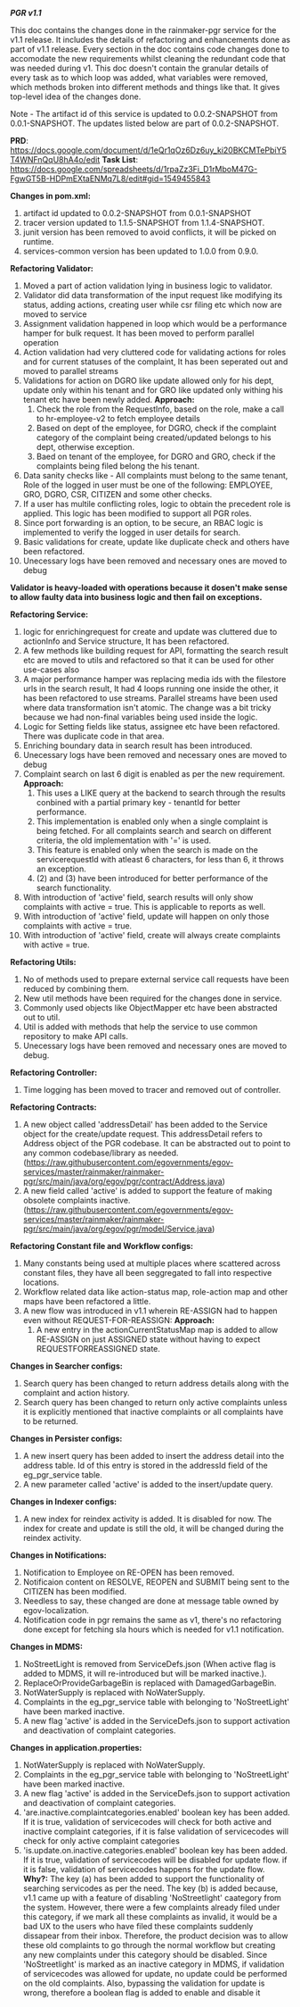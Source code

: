 ***PGR v1.1***

This doc contains the changes done in the rainmaker-pgr service for the v1.1 release. It includes the details of refactoring and enhancements done as part of v1.1 release. Every section in the doc contains code changes done to accomodate the new requirements whilst cleaning the redundant code that was needed during v1. This doc doesn't contain the granular details of every task as to which loop was added, what variables were removed, which methods broken into different methods and things like that. It gives top-level idea of the changes done.

Note - The artifact id of this service is updated to 0.0.2-SNAPSHOT from 0.0.1-SNAPSHOT. The updates listed below are part of 0.0.2-SNAPSHOT.

**PRD**: https://docs.google.com/document/d/1eQr1qOz6Dz6uy_ki20BKCMTePbiY5T4WNFnQqU8hA4o/edit
**Task List**: https://docs.google.com/spreadsheets/d/1rpaZz3Fi_D1rMboM47G-FgwGT5B-HDPmEXtaENMq7L8/edit#gid=1549455843

**Changes in pom.xml:**
1. artifact id updated to 0.0.2-SNAPSHOT from 0.0.1-SNAPSHOT
2. tracer version updated to 1.1.5-SNAPSHOT from 1.1.4-SNAPSHOT.
3. junit version has been removed to avoid conflicts, it will be picked on runtime.
4. services-common version has been updated to 1.0.0 from 0.9.0.   


**Refactoring Validator:** 
   1. Moved a part of action validation lying in business logic to validator.
   2. Validator did data transformation of the input request like modifying its status, adding actions, creating user while csr filing etc which now are moved to service
   3. Assignment validation happened in loop which would be a performance hamper for bulk request. It has been moved to perform parallel operation
   4. Action validation had very cluttered code for validating actions for roles and for current statuses of the complaint, It has been seperated out and moved to parallel streams
   5. Validations for action on DGRO like update allowed only for his dept, update only within his tenant and for GRO like updated only withing his tenant etc have been newly added.
      **Approach:**
      1. Check the role from the RequestInfo, based on the role, make a call to hr-employee-v2 to fetch employee details
      2. Based on dept of the employee, for DGRO, check if the complaint category of the complaint being created/updated belongs to his dept, otherwise exception.
      3. Baed on tenant of the employee, for DGRO and GRO, check if the complaints being filed belong the his tenant.
   6. Data sanity checks like - All complaints must belong to the same tenant, Role of the logged in user must be one of the following: EMPLOYEE, GRO, DGRO, CSR, CITIZEN and some other checks.
   7. If a user has multile conflicting roles, logic to obtain the precedent role is applied. This logic has been modified to support all PGR roles.
   8. Since port forwarding is an option, to be secure, an RBAC logic is implemented to verify the logged in user details for search.
   9. Basic validations for create, update like duplicate check and others have been refactored.
   10. Unecessary logs have been removed and necessary ones are moved to debug

**Validator is heavy-loaded with operations because it dosen't make sense to allow faulty data into business logic and then fail on exceptions.** 


**Refactoring Service:** 
   1. logic for enrichingrequest for create and update was cluttered due to actionInfo and Service structure, It has been refactored.
   2. A few methods like building request for API, formatting the search result etc are moved to utils and refactored so that it can be used for other use-cases also
   3. A major performance hamper was replacing media ids with the filestore urls in the search result, It had 4 loops running one inside the other, it has been refactored to use streams. Parallel streams have been used where data transformation isn't atomic. The change was a bit tricky because we had non-final variables being used inside the logic.
   4. Logic for Setting fields like status, assignee etc have been refactored. There was duplicate code in that area.
   5. Enriching boundary data in search result has been introduced.
   6. Unecessary logs have been removed and necessary ones are moved to debug
   7. Complaint search on last 6 digit is enabled as per the new requirement.
      **Approach:**
      1. This uses a LIKE query at the backend to search through the results conbined with a partial primary key - tenantId for better performance.
      2. This implementation is enabled only when a single complaint is being fetched. For all complaints search and search on different criteria, the old implementation with '=' is used.
      3. This feature is enabled only when the search is made on the servicerequestId with atleast 6 characters, for less than 6, it throws an exception.
      4. (2) and (3) have been introduced for better performance of the search functionality.
   8. With introduction of 'active' field, search results will only show complaints with active = true. This is applicable to reports as well.
   9. With introduction of 'active' field, update will happen on only those complaints with active = true.
   10. With introduction of 'active' field, create will always create complaints with active = true.


**Refactoring Utils:** 
   1. No of methods used to prepare external service call requests have been reduced by combining them.
   2. New util methods have been required for the changes done in service.
   3. Commonly used objects like ObjectMapper etc have been abstracted out to util.
   4. Util is added with methods that help the service to use common repository to make API calls.
   5. Unecessary logs have been removed and necessary ones are moved to debug.


**Refactoring Controller:** 
   1. Time logging has been moved to tracer and removed out of controller.


**Refactoring Contracts:** 
   1. A new object called 'addressDetail' has been added to the Service object for the create/update request. This addressDetail refers to Address object of the PGR codebase. It can be abstracted out to point to any common codebase/library as needed. (https://raw.githubusercontent.com/egovernments/egov-services/master/rainmaker/rainmaker-pgr/src/main/java/org/egov/pgr/contract/Address.java)
   2. A new field called 'active' is added to support the feature of making obsolete complaints inactive. (https://raw.githubusercontent.com/egovernments/egov-services/master/rainmaker/rainmaker-pgr/src/main/java/org/egov/pgr/model/Service.java)

**Refactoring Constant file and Workflow configs:**
   1. Many constants being used at multiple places where scattered across constant files, they have all been seggregated to fall into respective locations.
   2. Workflow related data like action-status map, role-action map and other maps have been refactored a little.
   3. A new flow was introduced in v1.1 wherein RE-ASSIGN had to happen even without REQUEST-FOR-REASSIGN:
      **Approach:**
      1. A new entry in the actionCurrentStatusMap map is added to allow RE-ASSIGN on just ASSIGNED state without having to expect REQUESTFORREASSIGNED state.


**Changes in Searcher configs:** 
   1. Search query has been changed to return address details along with the complaint and action history.
   2. Search query has been changed to return only active complaints unless it is explicitly mentioned that inactive complaints or all complaints have to be returned.


**Changes in Persister configs:** 
   1. A new insert query has been added to insert the address detail into the address table. Id of this entry is stored in the addressId field of the eg_pgr_service table.
   2. A new parameter called 'active' is added to the insert/update query. 

**Changes in Indexer configs:** 
   1. A new index for reindex activity is added. It is disabled for now. The index for create and update is still the old, it will be changed during the reindex activity.

**Changes in Notifications:** 
   1. Notification to Employee on RE-OPEN has been removed.
   2. Notificaion content on RESOLVE, REOPEN and SUBMIT being sent to the CITIZEN has been modified.
   3. Needless to say, these changed are done at message table owned by egov-localization.
   4. Notification code in pgr remains the same as v1, there's no refactoring done except for fetching sla hours which is needed for v1.1 notification.  

**Changes in MDMS:**
1. NoStreetLight is removed from ServiceDefs.json (When active flag is added to MDMS, it will re-introduced but will be marked inactive.).
2. ReplaceOrProvideGarbageBin is replaced with DamagedGarbageBin.
3. NotWaterSupply is replaced with NoWaterSupply.
4. Complaints in the eg_pgr_service table with belonging to 'NoStreetLight' have been marked inactive.
5. A new flag 'active' is added in the ServiceDefs.json to support activation and deactivation of complaint categories.

**Changes in application.properties:**
1. NotWaterSupply is replaced with NoWaterSupply.
2. Complaints in the eg_pgr_service table with belonging to 'NoStreetLight' have been marked inactive.
3. A new flag 'active' is added in the ServiceDefs.json to support activation and deactivation of complaint categories.
4. 'are.inactive.complaintcategories.enabled' boolean key has been added. If it is true, validation of servicecodes will check for both active and inactive complaint categories, if it is false validation of servicecodes will check for only active complaint categories
5. 'is.update.on.inactive.categories.enabled' boolean key has been added. If it is true, validation of servicecodes will be disabled for update flow. if it is false, validation of servicecodes happens for the update flow.
    **Why?:**
        The key (a) has been added to support the functionality of searching servicodes as per the need. The key (b) is added because, v1.1 came up with a feature of disabling 'NoStreetlight' caategory from the system. However, there were a few complaints already filed under this category, if we mark all these complaints as invalid, it would be a bad UX to the users who have filed these complaints suddenly dissapear from their inbox. Therefore, the product decision was to allow these old complaints to go through the normal workflow but creating any new complaints under this category should be disabled. Since 'NoStreetlight' is marked as an inactive category in MDMS, if validation of servicecodes was allowed for update, no update could be performed on the old complaints. Also, bypassing the validation for update is wrong, therefore a boolean flag is added to enable and disable it 
